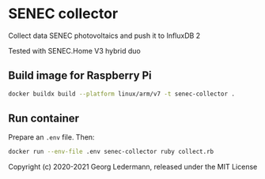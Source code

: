 # SENEC collector

Collect data SENEC photovoltaics and push it to InfluxDB 2

Tested with SENEC.Home V3 hybrid duo

## Build image for Raspberry Pi

```bash
docker buildx build --platform linux/arm/v7 -t senec-collector .
```

## Run container

Prepare an `.env` file. Then:

```bash
docker run --env-file .env senec-collector ruby collect.rb
```

Copyright (c) 2020-2021 Georg Ledermann, released under the MIT License

